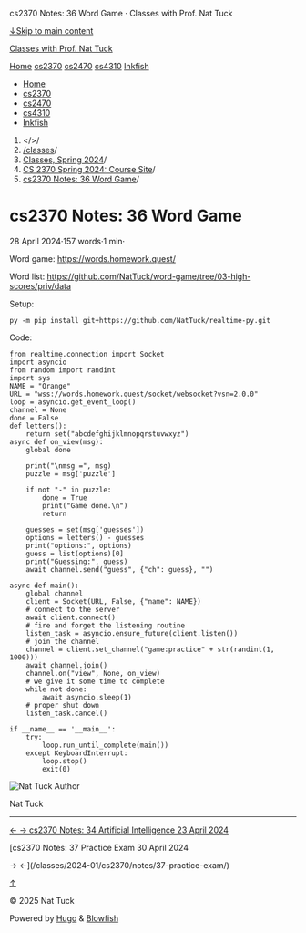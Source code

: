 




cs2370 Notes: 36 Word Game · Classes with Prof. Nat Tuck






















[↓Skip to main content](#main-content)

[Classes with Prof. Nat Tuck](/)

[Home](/)
[cs2370](/classes/2025-01/cs2370/)
[cs2470](/classes/2025-01/cs2470/)
[cs4310](/classes/2025-01/cs4310/)
[Inkfish](https://inkfish.homework.quest/)









* [Home](/)
* [cs2370](/classes/2025-01/cs2370/)
* [cs2470](/classes/2025-01/cs2470/)
* [cs4310](/classes/2025-01/cs4310/)
* [Inkfish](https://inkfish.homework.quest/)





1. </>/
2. [/classes](/classes/)/
3. [Classes, Spring 2024](/classes/2024-01/)/
4. [CS 2370 Spring 2024: Course Site](/classes/2024-01/cs2370/)/
5. [cs2370 Notes: 36 Word Game](/classes/2024-01/cs2370/notes/36-word-game/)/

cs2370 Notes: 36 Word Game
==========================

28 April 2024·157 words·1 min·





Word game: <https://words.homework.quest/>

Word list: <https://github.com/NatTuck/word-game/tree/03-high-scores/priv/data>

Setup:

```
py -m pip install git+https://github.com/NatTuck/realtime-py.git

```

Code:

```
from realtime.connection import Socket
import asyncio
from random import randint
import sys
NAME = "Orange"
URL = "wss://words.homework.quest/socket/websocket?vsn=2.0.0"
loop = asyncio.get_event_loop()
channel = None
done = False
def letters():
    return set("abcdefghijklmnopqrstuvwxyz")
async def on_view(msg):
    global done
    
    print("\nmsg =", msg)
    puzzle = msg['puzzle']
    
    if not "-" in puzzle:
        done = True
        print("Game done.\n")
        return
    
    guesses = set(msg['guesses'])
    options = letters() - guesses
    print("options:", options)
    guess = list(options)[0]
    print("Guessing:", guess)
    await channel.send("guess", {"ch": guess}, "")
    
async def main():
    global channel
    client = Socket(URL, False, {"name": NAME})
    # connect to the server
    await client.connect()
    # fire and forget the listening routine
    listen_task = asyncio.ensure_future(client.listen())
    # join the channel
    channel = client.set_channel("game:practice" + str(randint(1, 1000)))
    await channel.join()
    channel.on("view", None, on_view)
    # we give it some time to complete
    while not done:
        await asyncio.sleep(1)
    # proper shut down
    listen_task.cancel()
    
if __name__ == '__main__':
    try:
        loop.run_until_complete(main())
    except KeyboardInterrupt:
        loop.stop()
        exit(0)

```


![Nat Tuck](/img/author_hu_995db18b97553af7.jpg)
Author

Nat Tuck











---


[←
→
cs2370 Notes: 34 Artificial Intelligence
23 April 2024](/classes/2024-01/cs2370/notes/34-ai/)

[cs2370 Notes: 37 Practice Exam
30 April 2024


→
←](/classes/2024-01/cs2370/notes/37-practice-exam/)





[↑](#the-top "Scroll to top")

©
2025
Nat Tuck

Powered by [Hugo](https://gohugo.io/) & [Blowfish](https://blowfish.page/)













